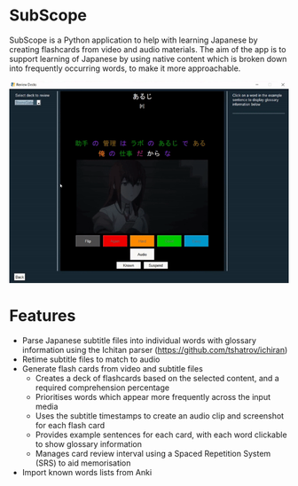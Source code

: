 # SubScope
SubScope is a Python application to help with learning Japanese by creating flashcards from video and audio materials.
The aim of the app is to support learning of Japanese by using native content which is broken down into frequently occurring words, to make it more approachable.

<p align="center">
	<img src="images/card_review.gif">

# Features
- Parse Japanese subtitle files into individual words with glossary information using the Ichitan parser (https://github.com/tshatrov/ichiran)
- Retime subtitle files to match to audio
- Generate flash cards from video and subtitle files
  - Creates a deck of flashcards based on the selected content, and a required comprehension percentage
  - Prioritises words which appear more frequently across the input media
  - Uses the subtitle timestamps to create an audio clip and screenshot for each flash card
  - Provides example sentences for each card, with each word clickable to show glossary information
  - Manages card review interval using a Spaced Repetition System (SRS) to aid memorisation
- Import known words lists from Anki
